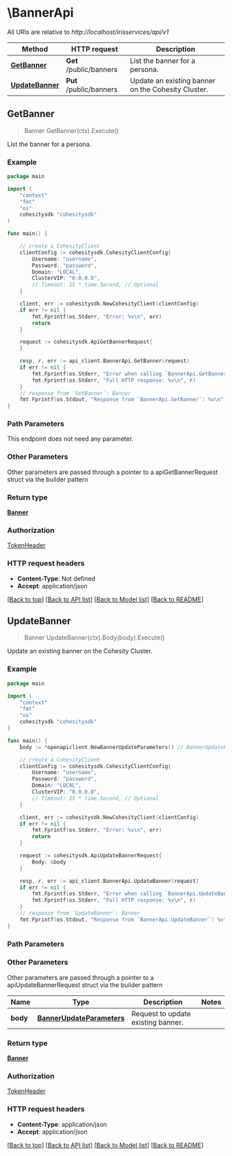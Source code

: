 # \BannerApi

All URIs are relative to *http://localhost/irisservices/api/v1*

Method | HTTP request | Description
------------- | ------------- | -------------
[**GetBanner**](BannerApi.md#GetBanner) | **Get** /public/banners | List the banner for a persona.
[**UpdateBanner**](BannerApi.md#UpdateBanner) | **Put** /public/banners | Update an existing banner on the Cohesity Cluster.



## GetBanner

> Banner GetBanner(ctx).Execute()

List the banner for a persona.



### Example

```go
package main

import (
    "context"
    "fmt"
    "os"
    cohesitysdk "cohesitysdk"
)

func main() {

    // create a CohesityClient
    clientConfig := cohesitysdk.CohesityClientConfig{
        Username: "username",
        Password: "password",
        Domain: "LOCAL",
        ClusterVIP: "0.0.0.0",
        // Timeout: 15 * time.Second, // Optional 
    }

    client, err := cohesitysdk.NewCohesityClient(clientConfig)
    if err != nil {
        fmt.Fprintf(os.Stderr, "Error: %v\n", err)
        return
    }

    request := cohesitysdk.ApiGetBannerRequest{
    }

    resp, r, err := api_client.BannerApi.GetBanner(request)
    if err != nil {
        fmt.Fprintf(os.Stderr, "Error when calling `BannerApi.GetBanner``: %v\n", err)
        fmt.Fprintf(os.Stderr, "Full HTTP response: %v\n", r)
    }
    // response from `GetBanner`: Banner
    fmt.Fprintf(os.Stdout, "Response from `BannerApi.GetBanner`: %v\n", resp)
}
```

### Path Parameters

This endpoint does not need any parameter.

### Other Parameters

Other parameters are passed through a pointer to a apiGetBannerRequest struct via the builder pattern


### Return type

[**Banner**](Banner.md)

### Authorization

[TokenHeader](../README.md#TokenHeader)

### HTTP request headers

- **Content-Type**: Not defined
- **Accept**: application/json

[[Back to top]](#) [[Back to API list]](../README.md#documentation-for-api-endpoints)
[[Back to Model list]](../README.md#documentation-for-models)
[[Back to README]](../README.md)


## UpdateBanner

> Banner UpdateBanner(ctx).Body(body).Execute()

Update an existing banner on the Cohesity Cluster.



### Example

```go
package main

import (
    "context"
    "fmt"
    "os"
    cohesitysdk "cohesitysdk"
)

func main() {
    body := *openapiclient.NewBannerUpdateParameters() // BannerUpdateParameters | Request to update existing banner. (optional)

    // create a CohesityClient
    clientConfig := cohesitysdk.CohesityClientConfig{
        Username: "username",
        Password: "password",
        Domain: "LOCAL",
        ClusterVIP: "0.0.0.0",
        // Timeout: 15 * time.Second, // Optional 
    }

    client, err := cohesitysdk.NewCohesityClient(clientConfig)
    if err != nil {
        fmt.Fprintf(os.Stderr, "Error: %v\n", err)
        return
    }

    request := cohesitysdk.ApiUpdateBannerRequest{
        Body: &body
    }

    resp, r, err := api_client.BannerApi.UpdateBanner(request)
    if err != nil {
        fmt.Fprintf(os.Stderr, "Error when calling `BannerApi.UpdateBanner``: %v\n", err)
        fmt.Fprintf(os.Stderr, "Full HTTP response: %v\n", r)
    }
    // response from `UpdateBanner`: Banner
    fmt.Fprintf(os.Stdout, "Response from `BannerApi.UpdateBanner`: %v\n", resp)
}
```

### Path Parameters



### Other Parameters

Other parameters are passed through a pointer to a apiUpdateBannerRequest struct via the builder pattern


Name | Type | Description  | Notes
------------- | ------------- | ------------- | -------------
 **body** | [**BannerUpdateParameters**](BannerUpdateParameters.md) | Request to update existing banner. | 

### Return type

[**Banner**](Banner.md)

### Authorization

[TokenHeader](../README.md#TokenHeader)

### HTTP request headers

- **Content-Type**: application/json
- **Accept**: application/json

[[Back to top]](#) [[Back to API list]](../README.md#documentation-for-api-endpoints)
[[Back to Model list]](../README.md#documentation-for-models)
[[Back to README]](../README.md)


